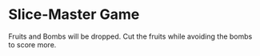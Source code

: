 # Slice-Master Game
Fruits and Bombs will be dropped. Cut the fruits while avoiding the bombs to score more.
